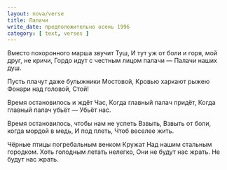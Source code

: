 ```yaml
---
layout: nova/verse
title: Палачи
write_date: предположительно осень 1996
category: [ text, verses ]
---
```

Вместо похоронного марша звучит
Туш,
И тут уж от боли и горя, мой друг, не кричи,
Гордо идут с честным лицом палачи —
Палачи наших душ.

<!--more-->

Пусть плачут даже булыжники
Мостовой,
Кровью харкают рыжею
Фонари над головой,
Стой!

Время остановилось и ждёт
Час,
Когда главный палач придёт,
Когда главный палач убьёт —
Убьёт нас.

Время остановилось, чтобы нам не успеть
Взвыть,
Взвыть от боли, когда мордой в медь,
И под плеть,
Чтоб веселее жить.

Чёрные птицы погребальным венком
Кружат
Над нашим стальным городком.
Хоть голодным летать нелегко,
Они не будут нас жрать.
Не будут нас жрать.
